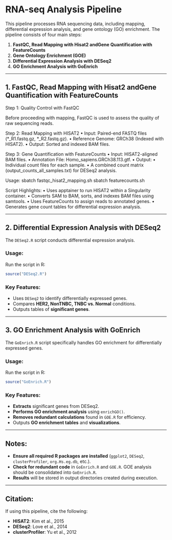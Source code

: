 # RNA-seq Analysis Pipeline

This pipeline processes RNA sequencing data, including mapping, differential expression analysis, and gene ontology (GO) enrichment. The pipeline consists of four main steps:

1. **FastQC, Read Mapping with Hisat2 andGene Quantification with FeatureCounts**
2. **Gene Ontology Enrichment (GOE)**
3. **Differential Expression Analysis with DESeq2**
4. **GO Enrichment Analysis with GoEnrich**

---
## 1. FastQC, Read Mapping with Hisat2 andGene Quantification with FeatureCounts
Step 1: Quality Control with FastQC

Before proceeding with mapping, FastQC is used to assess the quality of raw sequencing reads.

Step 2: Read Mapping with HISAT2
    •    Input: Paired-end FASTQ files (*_R1.fastq.gz, *_R2.fastq.gz).
    •    Reference Genome: GRCh38 (Indexed with HISAT2).
    •    Output: Sorted and indexed BAM files.

Step 3: Gene Quantification with FeatureCounts
    •    Input: HISAT2-aligned BAM files.
    •    Annotation File: Homo_sapiens.GRCh38.113.gtf.
    •    Output:
    •    Individual count files for each sample.
    •    A combined count matrix (output_counts_all_samples.txt) for DESeq2 analysis.
    
Usage:  sbatch fastqc_hisat2_mapping.sh
        sbatch featurecounts.sh
        
Script Highlights:
    •    Uses apptainer to run HISAT2 within a Singularity container.
    •    Converts SAM to BAM, sorts, and indexes BAM files using samtools.
    •    Uses FeatureCounts to assign reads to annotated genes.
    •    Generates gene count tables for differential expression analysis.

---

## 2. Differential Expression Analysis with DESeq2

The `DESeq2.R` script conducts differential expression analysis.

### **Usage:**
Run the script in R:

```r
source("DESeq2.R")
```

### **Key Features:**
- Uses `DESeq2` to identify differentially expressed genes.
- Compares **HER2, NonTNBC, TNBC vs. Normal** conditions.
- Outputs tables of **significant genes**.

---

## 3. GO Enrichment Analysis with GoEnrich

The `GoEnrich.R` script specifically handles GO enrichment for differentially expressed genes.

### **Usage:**
Run the script in R:

```r
source("GoEnrich.R")
```

### **Key Features:**
- **Extracts** significant genes from DESeq2.
- **Performs GO enrichment analysis** using `enrichGO()`.
- **Removes redundant calculations** found in `GOE.R` for efficiency.
- Outputs **GO enrichment tables** and **visualizations**.

---

## Notes:
- **Ensure all required R packages are installed** (`ggplot2`, `DESeq2`, `clusterProfiler`, `org.Hs.eg.db`, etc.).
- **Check for redundant code** in `GoEnrich.R` and `GOE.R`. GOE analysis should be consolidated into `GoEnrich.R`.
- **Results** will be stored in output directories created during execution.

---

## Citation:
If using this pipeline, cite the following:
- **HISAT2**: Kim et al., 2015
- **DESeq2**: Love et al., 2014
- **clusterProfiler**: Yu et al., 2012
